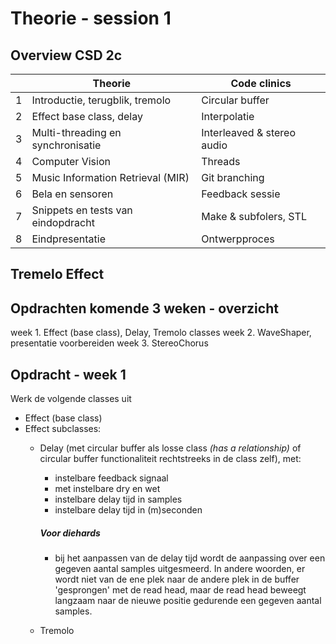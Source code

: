 
# Theorie - session 1

## Overview CSD 2c
|   | Theorie                             |Code clinics               |
|---|---|---|
| 1 | Introductie, terugblik, tremolo     |Circular buffer            |
| 2 | Effect base class, delay            |Interpolatie               |
| 3 | Multi-threading en synchronisatie   |Interleaved & stereo audio |
| 4 | Computer Vision                     |Threads                    |
| 5 | Music Information Retrieval (MIR)   |Git branching              |
| 6 | Bela en sensoren                    |Feedback sessie            |
| 7 | Snippets en tests van eindopdracht  |Make & subfolers, STL      |
| 8 | Eindpresentatie                     |Ontwerpproces              |

## Tremelo Effect


## Opdrachten komende 3 weken - overzicht
week 1. Effect (base class), Delay, Tremolo classes
week 2. WaveShaper, presentatie voorbereiden
week 3. StereoChorus

## Opdracht - week 1
Werk de volgende classes uit
* Effect (base class)
* Effect subclasses:
  * Delay (met circular buffer als losse class _(has a relationship)_ of circular buffer functionaliteit rechtstreeks in de class zelf), met:
    * instelbare feedback signaal
    * met instelbare dry en wet
    * instelbare delay tijd in samples
    * instelbare delay tijd in (m)seconden

    ##### *Voor diehards*
      * bij het aanpassen van de delay tijd wordt de aanpassing over een gegeven aantal samples uitgesmeerd. In andere woorden, er wordt niet van de ene plek naar de andere plek in de buffer 'gesprongen' met de read head, maar de read head beweegt langzaam naar de nieuwe positie gedurende een gegeven aantal samples.

  * Tremolo
